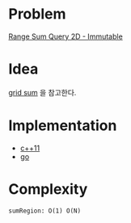 # Problem

[Range Sum Query 2D - Immutable](https://leetcode.com/problems/range-sum-query-2d-immutable/)

# Idea

[grid sum](/fundamentals/partialsum/gridsum/README.md) 을 참고한다.

# Implementation

* [c++11](a.cpp)
* [go](a.go)

# Complexity

```
sumRegion: O(1) O(N)
```
